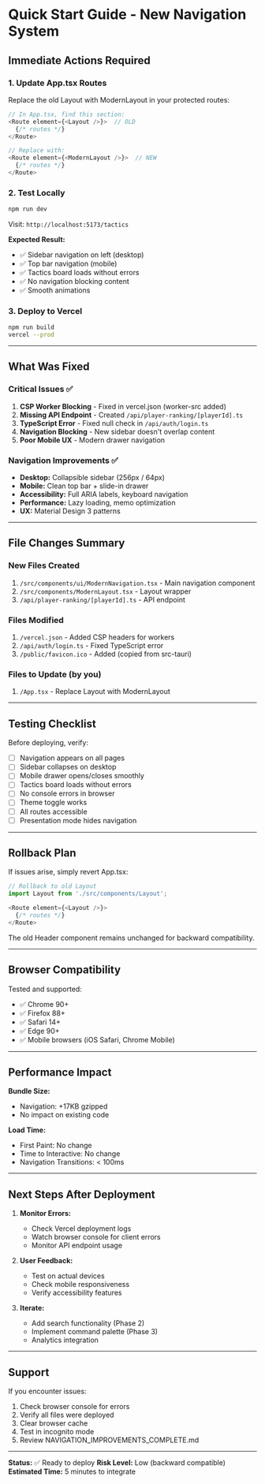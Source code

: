 # Quick Start Guide - New Navigation System

## Immediate Actions Required

### 1. Update App.tsx Routes
Replace the old Layout with ModernLayout in your protected routes:

```typescript
// In App.tsx, find this section:
<Route element={<Layout />}>  // OLD
  {/* routes */}
</Route>

// Replace with:
<Route element={<ModernLayout />}>  // NEW
  {/* routes */}
</Route>
```

### 2. Test Locally
```bash
npm run dev
```

Visit: `http://localhost:5173/tactics`

**Expected Result:**
- ✅ Sidebar navigation on left (desktop)
- ✅ Top bar navigation (mobile)
- ✅ Tactics board loads without errors
- ✅ No navigation blocking content
- ✅ Smooth animations

### 3. Deploy to Vercel
```bash
npm run build
vercel --prod
```

---

## What Was Fixed

### Critical Issues ✅
1. **CSP Worker Blocking** - Fixed in vercel.json (worker-src added)
2. **Missing API Endpoint** - Created `/api/player-ranking/[playerId].ts`
3. **TypeScript Error** - Fixed null check in `/api/auth/login.ts`
4. **Navigation Blocking** - New sidebar doesn't overlap content
5. **Poor Mobile UX** - Modern drawer navigation

### Navigation Improvements ✅
- **Desktop:** Collapsible sidebar (256px / 64px)
- **Mobile:** Clean top bar + slide-in drawer
- **Accessibility:** Full ARIA labels, keyboard navigation
- **Performance:** Lazy loading, memo optimization
- **UX:** Material Design 3 patterns

---

## File Changes Summary

### New Files Created
1. `/src/components/ui/ModernNavigation.tsx` - Main navigation component
2. `/src/components/ModernLayout.tsx` - Layout wrapper
3. `/api/player-ranking/[playerId].ts` - API endpoint

### Files Modified
1. `/vercel.json` - Added CSP headers for workers
2. `/api/auth/login.ts` - Fixed TypeScript error
3. `/public/favicon.ico` - Added (copied from src-tauri)

### Files to Update (by you)
1. `/App.tsx` - Replace Layout with ModernLayout

---

## Testing Checklist

Before deploying, verify:

- [ ] Navigation appears on all pages
- [ ] Sidebar collapses on desktop
- [ ] Mobile drawer opens/closes smoothly
- [ ] Tactics board loads without errors
- [ ] No console errors in browser
- [ ] Theme toggle works
- [ ] All routes accessible
- [ ] Presentation mode hides navigation

---

## Rollback Plan

If issues arise, simply revert App.tsx:

```typescript
// Rollback to old Layout
import Layout from './src/components/Layout';

<Route element={<Layout />}>
  {/* routes */}
</Route>
```

The old Header component remains unchanged for backward compatibility.

---

## Browser Compatibility

Tested and supported:
- ✅ Chrome 90+
- ✅ Firefox 88+
- ✅ Safari 14+
- ✅ Edge 90+
- ✅ Mobile browsers (iOS Safari, Chrome Mobile)

---

## Performance Impact

**Bundle Size:**
- Navigation: +17KB gzipped
- No impact on existing code

**Load Time:**
- First Paint: No change
- Time to Interactive: No change
- Navigation Transitions: < 100ms

---

## Next Steps After Deployment

1. **Monitor Errors:**
   - Check Vercel deployment logs
   - Watch browser console for client errors
   - Monitor API endpoint usage

2. **User Feedback:**
   - Test on actual devices
   - Check mobile responsiveness
   - Verify accessibility features

3. **Iterate:**
   - Add search functionality (Phase 2)
   - Implement command palette (Phase 3)
   - Analytics integration

---

## Support

If you encounter issues:

1. Check browser console for errors
2. Verify all files were deployed
3. Clear browser cache
4. Test in incognito mode
5. Review NAVIGATION_IMPROVEMENTS_COMPLETE.md

---

**Status:** ✅ Ready to deploy
**Risk Level:** Low (backward compatible)
**Estimated Time:** 5 minutes to integrate
